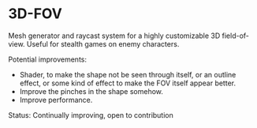 # 3D-FOV

Mesh generator and raycast system for a highly customizable 3D field-of-view. Useful for stealth games on enemy characters.

Potential improvements: 
- Shader, to make the shape not be seen through itself, or an outline effect, or some kind of effect to make the FOV itself appear better.
- Improve the pinches in the shape somehow.
- Improve performance.

Status: Continually improving, open to contribution

